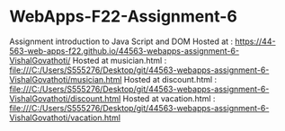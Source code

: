 # WebApps-F22-Assignment-6
Assignment introduction to Java Script and DOM
Hosted at : https://44-563-web-apps-f22.github.io/44563-webapps-assignment-6-VishalGovathoti/
Hosted at musician.html : <file:///C:/Users/S555276/Desktop/git/44563-webapps-assignment-6-VishalGovathoti/musician.html>
Hosted at discount.html : <file:///C:/Users/S555276/Desktop/git/44563-webapps-assignment-6-VishalGovathoti/discount.html>
Hosted at vacation.html : <file:///C:/Users/S555276/Desktop/git/44563-webapps-assignment-6-VishalGovathoti/vacation.html>
